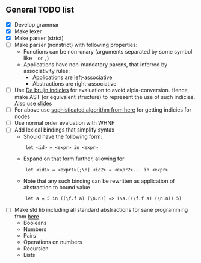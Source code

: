 ## General TODO list

- [x] Develop grammar
- [x] Make lexer
- [x] Make parser (strict)
- [ ] Make parser (nonstrict) with following properties:
    * Functions can be non-unary (arguments separated by some symbol like ` ` or `,`)
    * Applications have non-mandatory parens, that inferred by associativity rules:
        - Applications are left-associative
        - Abstractions are right-associative
- [ ] Use [De bruijn indicies](https://www.researchgate.net/publication/2368794_Reviewing_the_Classical_and_the_de_Bruijn_Notation_for_-calculus_and_Pure_Type_Systems) 
for evaluation to avoid alpla-conversion. Hence, make AST (or equivalent structure) to represent the use of such indicies. 
Also use [slides](https://www.cs.vu.nl/~femke/courses/ep/slides/4x4.pdf)
- [ ] For above use [sophisticated algorithm from here](https://www.researchgate.net/publication/2368794_Reviewing_the_Classical_and_the_de_Bruijn_Notation_for_-calculus_and_Pure_Type_Systems) for getting indicies for nodes
- [ ] Use normal order evaluation with WHNF
- [ ] Add lexical bindings that simplify syntax
    * Should have the following form:
    ```
        let <id> = <expr> in <expr>
    ```
    * Expand on that form further, allowing for
    ```
        let <id1> = <expr1>[;\n] <id2> = <expr2>... in <expr>
    ```
    * Note that any such binding can be rewritten as application of abstraction to bound value
    ```
        let a = 5 in ((\f.f a) (\n.n)) => (\a.((\f.f a) (\n.n)) 5)
    ```
- [ ] Make std lib including all standard abstractions for sane programming from [here](https://www.lektorium.tv/sites/lektorium.tv/files/additional_files/20110227_systems_of_typed_lambda_calculi_moskvin_lecture02.pdf)
    * Booleans
    * Numbers
    * Pairs
    * Operations on numbers
    * Recursion
    * Lists

